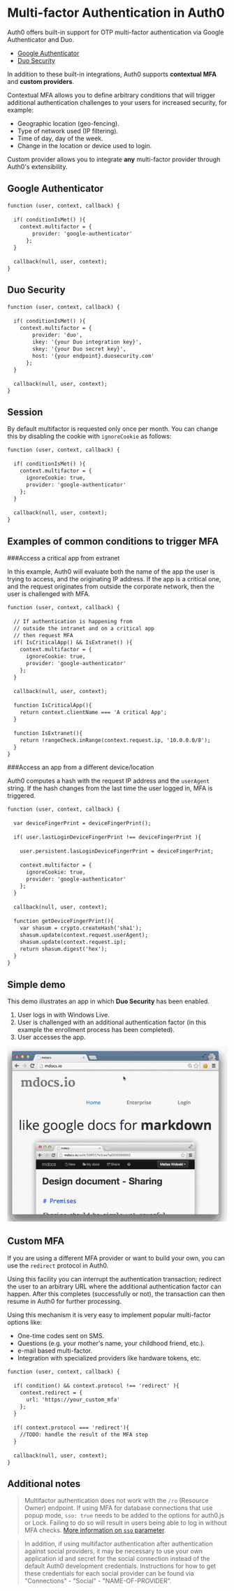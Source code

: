 # Multi-factor Authentication in Auth0

Auth0 offers built-in support for OTP multi-factor authentication via Google Authenticator and Duo. 

* [Google Authenticator](http://en.wikipedia.org/wiki/Google_Authenticator)
* [Duo Security](https://www.duosecurity.com/)

In addition to these built-in integrations, Auth0 supports **contextual MFA** and **custom providers**. 

Contextual MFA allows you to define arbitrary conditions that will trigger additional authentication challenges to your users for increased security, for example:

* Geographic location (geo-fencing).
* Type of network used (IP filtering).
* Time of day, day of the week.
* Change in the location or device used to login.

Custom provider allows you to integrate **any** multi-factor provider through Auth0's extensibility. 

## Google Authenticator

```
function (user, context, callback) {

  if( conditionIsMet() ){
    context.multifactor = {
        provider: 'google-authenticator'
      };
  }

  callback(null, user, context);
}
```

## Duo Security

```
function (user, context, callback) {

  if( conditionIsMet() ){
    context.multifactor = {
        provider: 'duo',
        ikey: '{your Duo integration key}',
        skey: '{your Duo secret key}',
        host: '{your endpoint}.duosecurity.com'
      };
  }

  callback(null, user, context);
}
```

## Session

By default multifactor is requested only once per month. You can change this by disabling the cookie with `ignoreCookie` as follows:

```
function (user, context, callback) {

  if( conditionIsMet() ){
    context.multifactor = {
      ignoreCookie: true,
      provider: 'google-authenticator'
    };
  }

  callback(null, user, context);
}
```

## Examples of common conditions to trigger MFA

###Access a critical app from extranet

In this example, Auth0 will evaluate both the name of the app the user is trying to access, and the originating IP address. If the app is a critical one, and the request originates from outside the corporate network, then the user is challenged with MFA.

```
function (user, context, callback) {

  // If authentication is happening from 
  // outside the intranet and on a critical app 
  // then request MFA
  if( IsCriticalApp() && IsExtranet() ){
    context.multifactor = {
      ignoreCookie: true,
      provider: 'google-authenticator'
    };
  }

  callback(null, user, context);

  function IsCriticalApp(){
    return context.clientName === 'A critical App';
  }

  function IsExtranet(){
    return !rangeCheck.inRange(context.request.ip, '10.0.0.0/8');
  }
}
```

###Access an app from a different device/location

Auth0 computes a hash with the request IP address and the `userAgent` string. If the hash changes from the last time the user logged in, MFA is triggered.

```
function (user, context, callback) {

  var deviceFingerPrint = deviceFingerPrint();

  if( user.lastLoginDeviceFingerPrint !== deviceFingerPrint ){

    user.persistent.lasLoginDeviceFingerPrint = deviceFingerPrint;

    context.multifactor = {
      ignoreCookie: true,
      provider: 'google-authenticator'
    };
  }

  callback(null, user, context);

  function getDeviceFingerPrint(){
    var shasum = crypto.createHash('sha1');
    shasum.update(context.request.userAgent);
    shasum.update(context.request.ip);
    return shasum.digest('hex');
  }
}
```

## Simple demo

This demo illustrates an app in which __Duo Security__ has been enabled.

1. User logs in with Windows Live.
2. User is challenged with an additional authentication factor (in this example the enrollment process has been completed).
3. User accesses the app.

![](/media/articles/mfa/duo.gif)

## Custom MFA

If you are using a different MFA provider or want to build your own, you can use the `redirect` protocol in Auth0.

Using this facility you can interrupt the authentication transaction; redirect the user to an arbitrary URL where the additional authentication factor can happen. After this completes (successfully or not), the transaction can then resume in Auth0 for further processing.

Using this mechanism it is very easy to implement popular multi-factor options like:

* One-time codes sent on SMS.
* Questions (e.g. your mother's name, your childhood friend, etc.).
* e-mail based multi-factor.
* Integration with specialized providers like hardware tokens, etc.

```
function (user, context, callback) {

  if( condition() && context.protocol !== 'redirect' ){
    context.redirect = {
      url: 'https://your_custom_mfa'
    };
  }

  if( context.protocol === 'redirect'){
    //TODO: handle the result of the MFA step
  }

  callback(null, user, context);
}
```

## Additional notes

> Multifactor authentication does not work with the `/ro` (Resource Owner) endpoint. If using MFA for database connections that use popup mode, `sso: true` needs to be added to the options for auth0.js or Lock. Failing to do so will result in users being able to log in without MFA checks. [More information on `sso` parameter](https://github.com/auth0/auth0.js#popup-mode).

> In addition, if using multifactor authentication after authentication against social providers, it may be necessary to use your own application id and secret for the social connection instead of the default Auth0 development credentials.  Instructions for how to get these credentials for each social provider can be found via "Connections" - "Social" - "NAME-OF-PROVIDER".

